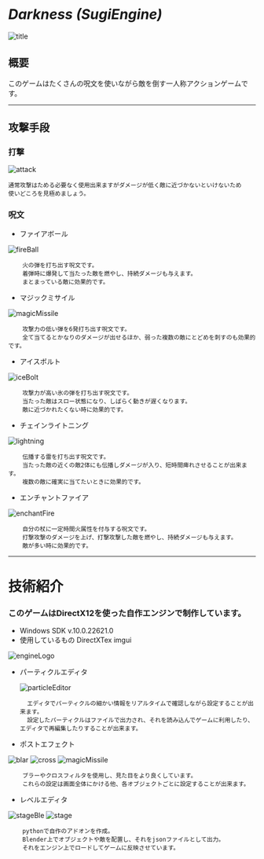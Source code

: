# _Darkness (SugiEngine)_
![title](https://github.com/JunyaSugita/sugiEngine/assets/94422859/8e9a22ec-88fa-4627-b018-04177bdef3af)

## 概要
このゲームはたくさんの呪文を使いながら敵を倒す一人称アクションゲームです。

---
## 攻撃手段

### 打撃

![attack](https://github.com/JunyaSugita/sugiEngine/assets/94422859/d8ab481c-df1c-4b92-ab8a-ee1cdb7634b8)

    通常攻撃はためる必要なく使用出来ますがダメージが低く敵に近づかないといけないため
    使いどころを見極めましょう。

### 呪文
- ファイアボール

![fireBall](https://github.com/JunyaSugita/sugiEngine/assets/94422859/90dfb47e-a890-48b1-b7ce-6b89b4963671)

        火の弾を打ち出す呪文です。
        着弾時に爆発して当たった敵を燃やし、持続ダメージも与えます。
        まとまっている敵に効果的です。

- マジックミサイル

![magicMissile](https://github.com/JunyaSugita/sugiEngine/assets/94422859/a51cc3db-adbb-4193-8f30-5d64d278d29d)

        攻撃力の低い弾を6発打ち出す呪文です。
        全て当てるとかなりのダメージが出せるほか、弱った複数の敵にとどめを刺すのも効果的です。
 
- アイスボルト

![iceBolt](https://github.com/JunyaSugita/sugiEngine/assets/94422859/e3db4c6b-f8ad-44f1-878c-38cf73146cdf)

        攻撃力が高い氷の弾を打ち出す呪文です。
        当たった敵はスロー状態になり、しばらく動きが遅くなります。
        敵に近づかれたくない時に効果的です。

- チェインライトニング

![lightning](https://github.com/JunyaSugita/sugiEngine/assets/94422859/635cbd84-631f-4291-8941-50a374de69ff)

        伝播する雷を打ち出す呪文です。
        当たった敵の近くの敵2体にも伝播しダメージが入り、短時間痺れさせることが出来ます。
        複数の敵に確実に当てたいときに効果的です。

- エンチャントファイア

![enchantFire](https://github.com/JunyaSugita/sugiEngine/assets/94422859/b382dcc7-2096-441c-a077-138685af1a46)

        自分の杖に一定時間火属性を付与する呪文です。
        打撃攻撃のダメージを上げ、打撃攻撃した敵を燃やし、持続ダメージも与えます。
        敵が多い時に効果的です。
---  
# 技術紹介
### このゲームはDirectX12を使った自作エンジンで制作しています。
- Windows SDK v.10.0.22621.0
- 使用しているもの DirectXTex imgui

![engineLogo](https://github.com/JunyaSugita/sugiEngine/assets/94422859/d9ad3098-9377-4de2-8390-e5587ef10e0f)


- パーティクルエディタ
  
  ![particleEditor](https://github.com/JunyaSugita/sugiEngine/assets/94422859/50b1bb5a-2949-46d5-a92b-4a9ac14cf638)
  
        エディタでパーティクルの細かい情報をリアルタイムで確認しながら設定することが出来ます。
        設定したパーティクルはファイルで出力され、それを読み込んでゲームに利用したり、エディタで再編集したりすることが出来ます。


- ポストエフェクト

![blar](https://github.com/JunyaSugita/sugiEngine/assets/94422859/602fda37-173e-4735-b56b-e5ce83d30f7a)
![cross](https://github.com/JunyaSugita/sugiEngine/assets/94422859/c69bcea9-6150-4092-b21f-9297bdd75658)
![magicMissile](https://github.com/JunyaSugita/sugiEngine/assets/94422859/ec6ec6ec-de6a-4107-8edf-42605d170f69)

        ブラーやクロスフィルタを使用し、見た目をより良くしています。
        これらの設定は画面全体にかける他、各オブジェクトごとに設定することが出来ます。

- レベルエディタ

![stageBle](https://github.com/JunyaSugita/sugiEngine/assets/94422859/4f34bdd8-9f1b-47c3-a784-e3ad0dcbf57e)
![stage](https://github.com/JunyaSugita/sugiEngine/assets/94422859/47eb4bfe-c4ab-40ee-871d-c11933bb02fd)

        pythonで自作のアドオンを作成。
        Blender上でオブジェクトや敵を配置し、それをjsonファイルとして出力。
        それをエンジン上でロードしてゲームに反映させています。
